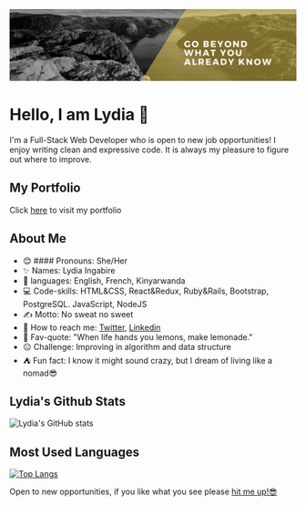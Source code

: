 ![screenshot](./bey.jpeg)


# Hello, I am Lydia 👋

I'm a Full-Stack Web Developer who is open to new job opportunities! I enjoy writing clean and expressive code. It is always my pleasure to figure out where to improve.

## My Portfolio

Click [here](https://lydia-portfolio.netlify.app/) to visit my portfolio


## About Me

  - 😊 #### Pronouns: She/Her
  - ✨ Names: Lydia Ingabire
  - 🧠 languages: English, French, Kinyarwanda
  - 💻 Code-skills: HTML&CSS, React&Redux, Ruby&Rails, Bootstrap, PostgreSQL. JavaScript, NodeJS
  - ✍️ Motto: No sweat no sweet
  - 🤙 How to reach me: [Twitter](https://twitter.com/IngabireLydia3), [Linkedin](https://www.linkedin.com/in/delice-lydia/) 
  - 📢 Fav-quote: "When life hands you lemons, make lemonade."
  - 😐 Challenge: Improving in algorithm and data structure
  - ⛺ Fun fact: I know it might sound crazy, but I dream of living like a nomad😎

## Lydia's Github Stats

![Lydia's GitHub stats](https://github-readme-stats.vercel.app/api?username=DeliceLydia&theme=midnight-purple&show_icons=true)

## Most Used Languages

[![Top Langs](https://github-readme-stats.vercel.app/api/top-langs/?username=DeliceLydia&theme=midnight-purple)](https://github.com/DeliceLydia/github-readme-stats)


Open to new opportunities, if you like what you see please [hit me up!😎]("")


